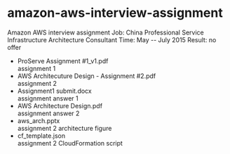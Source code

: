 # amazon-aws-interview-assignment
Amazon AWS interview assignment
Job: China Professional Service Infrastructure Architecture Consultant
Time: May -- July 2015
Result: no offer


* ProServe Assignment #1_v1.pdf  
    assignment 1  
* AWS Architecuture Design - Assignment #2.pdf  
    assignment 2  
* Assignment1 submit.docx  
  assignment answer 1  
* AWS Architecture Design.pdf  
  assignment answer 2  
* aws_arch.pptx  
  assignment 2 architecture figure  
* cf_template.json  
  assignment 2 CloudFormation script  

